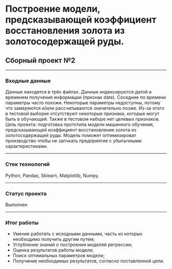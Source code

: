# Построение модели, предсказывающей коэффициент восстановления золота из золотосодержащей руды. 
## Сборный проект №2
____
### Входные данные
Данные находятся в трёх файлах. Данные индексируются датой и временем получения информации (признак date). Соседние по времени параметры часто похожи. Некоторые параметры недоступны, потому что замеряются и/или рассчитываются значительно позже. Из-за этого в тестовой выборке отсутствуют некоторые признаки, которые могут быть в обучающей. Также в тестовом наборе нет целевых признаков. Цель проекта: подготовка прототипа модели машинного обучения, предсказывающей коэффициент восстановления золота из золотосодержащей руды. Модель поможет оптимизироват производство чтобы не запчкать предприятие с убытычными характеристиками.

____

### Стек технологий
Python, Pandas, Sklearn, Matplotlib, Numpy.
____

### Статус проекта
Выполнен
____

### Итог работы
- Умение работать с исходными данными, часть из которых необходимо получить другим путем;
- Углубление знаний о построении моделей регрессии;
- Оценка результатов работы модели;
- Поиск оптимальных параметров модели;
- Получение необходимых результатов, согласно поставленной цели.
